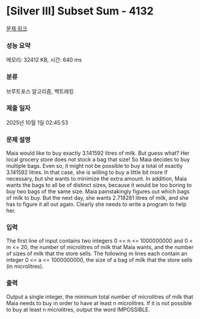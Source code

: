 # [Silver III] Subset Sum - 4132 

[문제 링크](https://www.acmicpc.net/problem/4132) 

### 성능 요약

메모리: 32412 KB, 시간: 640 ms

### 분류

브루트포스 알고리즘, 백트래킹

### 제출 일자

2025년 10월 1일 02:45:53

### 문제 설명

<p>Maia would like to buy exactly 3.141592 litres of milk. But guess what? Her local grocery store does not stock a bag that size! So Maia decides to buy multiple bags. Even so, it might not be possible to buy a total of exactly 3.141592 litres. In that case, she is willing to buy a little bit more if necessary, but she wants to minimize the extra amount. In addition, Maia wants the bags to all be of distinct sizes, because it would be too boring to buy two bags of the same size. Maia painstakingly figures out which bags of milk to buy. But the next day, she wants 2.718281 litres of milk, and she has to figure it all out again. Clearly she needs to write a program to help her.</p>

### 입력 

 <p>The first line of input contains two integers 0 <= n <= 1000000000 and 0 < m <= 20, the number of microlitres of milk that Maia wants, and the number of sizes of milk that the store sells. The following m lines each contain an integer 0 <= a <= 1000000000, the size of a bag of milk that the store sells (in microlitres).</p>

### 출력 

 <p>Output a single integer, the minimum total number of microlitres of milk that Maia needs to buy in order to have at least n microlitres. If it is not possible to buy at least n microlitres, output the word IMPOSSIBLE.</p>

